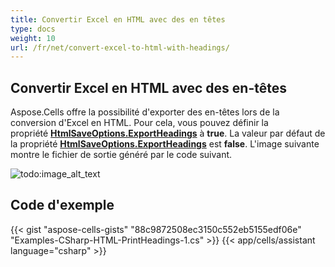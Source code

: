```yaml
---
title: Convertir Excel en HTML avec des en têtes
type: docs
weight: 10
url: /fr/net/convert-excel-to-html-with-headings/
---
```


## **Convertir Excel en HTML avec des en-têtes**

Aspose.Cells offre la possibilité d'exporter des en-têtes lors de la conversion d'Excel en HTML. Pour cela, vous pouvez définir la propriété [**HtmlSaveOptions.ExportHeadings**](https://reference.aspose.com/cells/net/aspose.cells/htmlsaveoptions/properties/exportheadings) à **true**. La valeur par défaut de la propriété [**HtmlSaveOptions.ExportHeadings**](https://reference.aspose.com/cells/net/aspose.cells/htmlsaveoptions/properties/exportheadings) est **false**. L'image suivante montre le fichier de sortie généré par le code suivant.

![todo:image_alt_text](convert-excel-to-html-with-headings_1.jpg)

## **Code d'exemple**

{{< gist "aspose-cells-gists" "88c9872508ec3150c552eb5155edf06e" "Examples-CSharp-HTML-PrintHeadings-1.cs" >}}
{{< app/cells/assistant language="csharp" >}}
